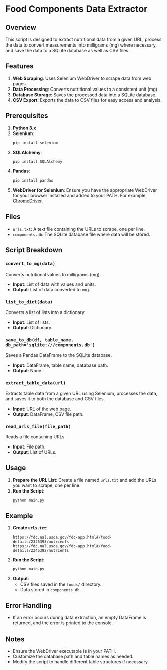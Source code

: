# Food Components Data Extractor

## Overview
This script is designed to extract nutritional data from a given URL, process the data to convert measurements into milligrams (mg) where necessary, and save the data to a SQLite database as well as CSV files.

## Features
1. **Web Scraping**: Uses Selenium WebDriver to scrape data from web pages.
2. **Data Processing**: Converts nutritional values to a consistent unit (mg).
3. **Database Storage**: Saves the processed data into a SQLite database.
4. **CSV Export**: Exports the data to CSV files for easy access and analysis.

## Prerequisites

1. **Python 3.x**
2. **Selenium**:
   ```bash
   pip install selenium
   ```
3. **SQLAlchemy**:
   ```bash
   pip install SQLAlchemy
   ```
4. **Pandas**:
   ```bash
   pip install pandas
   ```
5. **WebDriver for Selenium**: Ensure you have the appropriate WebDriver for your browser installed and added to your PATH. For example, [ChromeDriver](https://sites.google.com/a/chromium.org/chromedriver/).

## Files
- `urls.txt`: A text file containing the URLs to scrape, one per line.
- `components.db`: The SQLite database file where data will be stored.

## Script Breakdown

### `convert_to_mg(data)`
Converts nutritional values to milligrams (mg).
- **Input**: List of data with values and units.
- **Output**: List of data converted to mg.

### `list_to_dict(data)`
Converts a list of lists into a dictionary.
- **Input**: List of lists.
- **Output**: Dictionary.

### `save_to_db(df, table_name, db_path='sqlite:///components.db')`
Saves a Pandas DataFrame to the SQLite database.
- **Input**: DataFrame, table name, database path.
- **Output**: None.

### `extract_table_data(url)`
Extracts table data from a given URL using Selenium, processes the data, and saves it to both the database and CSV files.
- **Input**: URL of the web page.
- **Output**: DataFrame, CSV file path.

### `read_urls_file(file_path)`
Reads a file containing URLs.
- **Input**: File path.
- **Output**: List of URLs.

## Usage
1. **Prepare the URL List**: Create a file named `urls.txt` and add the URLs you want to scrape, one per line.
2. **Run the Script**:
   ```bash
   python main.py
   ```

## Example
1. **Create `urls.txt`**:
   ```
   https://fdc.nal.usda.gov/fdc-app.html#/food-details/2346393/nutrients
   https://fdc.nal.usda.gov/fdc-app.html#/food-details/2346392/nutrients
   ```
2. **Run the Script**:
   ```bash
   python main.py
   ```
3. **Output**:
   - CSV files saved in the `foods/` directory.
   - Data stored in `components.db`.

## Error Handling
- If an error occurs during data extraction, an empty DataFrame is returned, and the error is printed to the console.

## Notes
- Ensure the WebDriver executable is in your PATH.
- Customize the database path and table names as needed.
- Modify the script to handle different table structures if necessary.